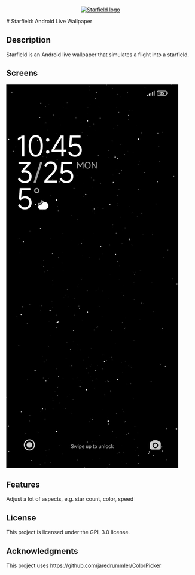 
<br/>
<p align="center">
    <a href="https://ffalt.github.io" target="_blank">
        <img  src="fastlane/metadata/android/en-US/icon.png" alt="Starfield logo">
    </a>
</p>
# Starfield: Android Live Wallpaper

## Description
Starfield is an Android live wallpaper that simulates a flight into a starfield.

## Screens
![Lock Screen](./fastlane/metadata/android/en-US/images/phoneScreenshots/1_lock_screen.jpg)

## Features
Adjust a lot of aspects, e.g. star count, color, speed

## License
This project is licensed under the GPL 3.0 license.

## Acknowledgments
This project uses https://github.com/jaredrummler/ColorPicker
